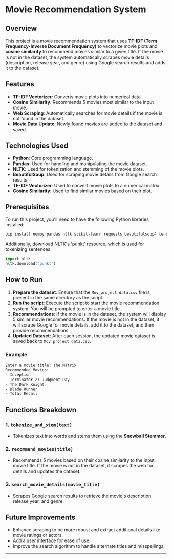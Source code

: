 # Movie Recommendation System

## Overview
This project is a movie recommendation system that uses **TF-IDF (Term Frequency-Inverse Document Frequency)** to vectorize movie plots and **cosine similarity** to recommend movies similar to a given title. If the movie is not in the dataset, the system automatically scrapes movie details (description, release year, and genre) using Google search results and adds it to the dataset. 

## Features
- **TF-IDF Vectorizer**: Converts movie plots into numerical data.
- **Cosine Similarity**: Recommends 5 movies most similar to the input movie.
- **Web Scraping**: Automatically searches for movie details if the movie is not found in the dataset.
- **Movie Data Update**: Newly found movies are added to the dataset and saved.

## Technologies Used
- **Python**: Core programming language.
- **Pandas**: Used for handling and manipulating the movie dataset.
- **NLTK**: Used for tokenization and stemming of the movie plots.
- **BeautifulSoup**: Used for scraping movie details from Google search results.
- **TF-IDF Vectorizer**: Used to convert movie plots to a numerical matrix.
- **Cosine Similarity**: Used to find similar movies based on their plot.

## Prerequisites
To run this project, you'll need to have the following Python libraries installed:
```bash
pip install numpy pandas nltk scikit-learn requests beautifulsoup4 tensorflow
```
Additionally, download NLTK's 'punkt' resource, which is used for tokenizing sentences:
```python
import nltk
nltk.download('punkt')
```

## How to Run
1. **Prepare the dataset**: Ensure that the `Mov_project data.csv` file is present in the same directory as the script.
2. **Run the script**: Execute the script to start the movie recommendation system. You will be prompted to enter a movie title.
3. **Recommendations**: If the movie is in the dataset, the system will display 5 similar movie recommendations. If the movie is not in the dataset, it will scrape Google for movie details, add it to the dataset, and then provide recommendations.
4. **Updated Dataset**: After each session, the updated movie dataset is saved back to `Mov_project data.csv`.

### Example
```bash
Enter a movie title: The Matrix
Recommended Movies:
- Inception
- Terminator 2: Judgment Day
- The Dark Knight
- Blade Runner
- Total Recall
```

## Functions Breakdown
### 1. `tokenize_and_stem(text)`
- Tokenizes text into words and stems them using the **Snowball Stemmer**.

### 2. `recommend_movies(title)`
- Recommends 5 movies based on their cosine similarity to the input movie title. If the movie is not in the dataset, it scrapes the web for details and updates the dataset.

### 3. `search_movie_details(movie_title)`
- Scrapes Google search results to retrieve the movie's description, release year, and genre.

## Future Improvements
- Enhance scraping to be more robust and extract additional details like movie ratings or actors.
- Add a user interface for ease of use.
- Improve the search algorithm to handle alternate titles and misspellings.

---
